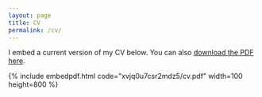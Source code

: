 ```yaml
---
layout: page
title: CV
permalink: /cv/
---
```


I embed a current version of my CV below. You can also [download the PDF here](https://www.dropbox.com/s/xvjq0u7csr2mdz5/cv.pdf?dl=0).

{% include embedpdf.html code="xvjq0u7csr2mdz5/cv.pdf" width=100 height=800 %}


